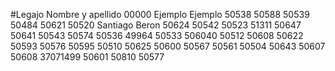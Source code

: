#Legajo			Nombre y apellido
00000           Ejemplo Ejemplo
50538
50588
50539
50484
50621
50520           Santiago Beron
50624
50542
50523
51311
50647
50641
50543
50574
50536
49964
50533
506040
50512
50608
50622
50593
50576
50595
50510
50625
50600
50567
50561
50504
50643
50607
50608
37071499
50601
50810
50577
